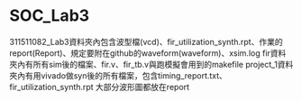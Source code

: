# SOC_Lab3
311511082_Lab3資料夾內包含波型檔(vcd)、fir_utilization_synth.rpt、作業的report(Report)、規定要附在github的waveform(waveform)、xsim.log
fir資料夾內有所有sim後的檔案、fir.v、fir_tb.v與跑模擬會用到的makefile
project_1資料夾內有用vivado做syn後的所有檔案，包含timing_report.txt、fir_utilization_synth.rpt
大部分波形圖都放在report
